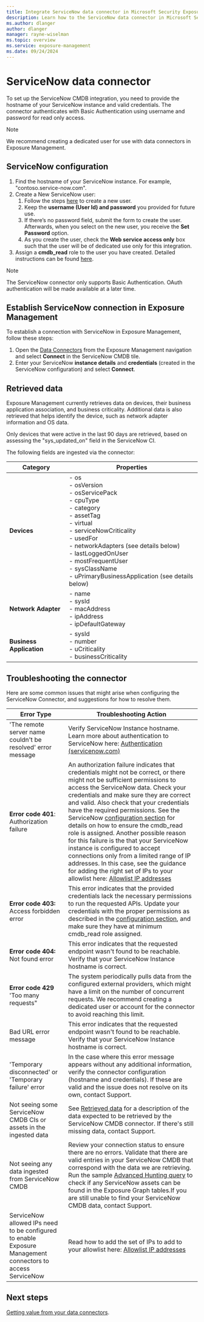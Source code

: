 ```yaml
---
title: Integrate ServiceNow data connector in Microsoft Security Exposure Management
description: Learn how to the ServiceNow data connector in Microsoft Security Exposure Management.
ms.author: dlanger
author: dlanger
manager: rayne-wiselman
ms.topic: overview
ms.service: exposure-management
ms.date: 09/24/2024
---
```


# ServiceNow data connector

To set up the ServiceNow CMDB integration, you need to provide the hostname of your ServiceNow instance and valid credentials. The connector authenticates with Basic Authentication using username and password for read only access.

> [!Note]
> We recommend creating a dedicated user for use with data connectors in Exposure Management.

## ServiceNow configuration

1. Find the hostname of your ServiceNow instance. For example, "contoso.service-now.com".  
1. Create a New ServiceNow user:
   1. Follow the steps [here](https://docs.servicenow.com/en-US/bundle/vancouver-platform-administration/page/administer/users-and-groups/task/t_CreateAUser.html) to create a new user.
   2. Keep the **username (User Id) and password** you provided for future use.
   3. If there’s no password field, submit the form to create the user. Afterwards, when you select on the new user, you receive the **Set Password** option.
   4. As you create the user, check the **Web service access only** box such that the user will be of dedicated use only for this integration.
1. Assign a **cmdb_read** role to the user you have created. Detailed instructions can be found [here](https://docs.servicenow.com/bundle/vancouver-platform-administration/page/administer/users-and-groups/task/t_AssignARoleToAUser.html).

> [!Note]
> The ServiceNow connector only supports Basic Authentication. OAuth authentication will be made available at a later time.

## Establish ServiceNow connection in Exposure Management

To establish a connection with ServiceNow in Exposure Management, follow these steps:

1. Open the [Data Connectors](https://security.microsoft.com/exposure-data-connectors) from the Exposure Management navigation and select **Connect** in the ServiceNow CMDB tile.
1. Enter your ServiceNow **instance details** and **credentials** (created in the ServiceNow configuration) and select **Connect**.

## Retrieved data

Exposure Management currently retrieves data on devices, their business application association, and business criticality. Additional data is also retrieved that helps identify the device, such as network adapter information and OS data.

Only devices that were active in the last 90 days are retrieved, based on assessing the "sys_updated_on" field in the ServiceNow CI.

The following fields are ingested via the connector:

| **Category**          | **Properties**                                                                 |
|-----------------------|--------------------------------------------------------------------------------|
| **Devices**           | - os<br>- osVersion<br>- osServicePack<br>- cpuType<br>- category<br>- assetTag<br>- virtual<br>- serviceNowCriticality<br>- usedFor<br>- networkAdapters (see details below)<br>- lastLoggedOnUser<br>- mostFrequentUser<br>- sysClassName<br>- uPrimaryBusinessApplication (see details below) |
| **Network Adapter**   | - name<br>- sysId<br>- macAddress<br>- ipAddress<br>- ipDefaultGateway                           |
| **Business Application** | - sysId<br>- number<br>- uCriticality<br>- businessCriticality                              |

## Troubleshooting the connector

Here are some common issues that might arise when configuring the ServiceNow Connector, and suggestions for how to resolve them.

| **Error Type**                                               | **Troubleshooting Action**                                   |
| ------------------------------------------------------------ | ------------------------------------------------------------ |
| 'The remote server name couldn't be resolved' error message | Verify ServiceNow Instance hostname. Learn more about authentication to ServiceNow here: [Authentication (servicenow.com)](https://docs.servicenow.com/bundle/vancouver-platform-security/page/integrate/single-sign-on/concept/c_Authentication.html) |
| **Error code 401**: Authorization failure                    | An authorization failure indicates that credentials might not be correct, or there might not be sufficient permissions to access the ServiceNow data. Check your credentials and make sure they are correct and valid. Also check that your credentials have the required permissions. See the ServiceNow [configuration section](#servicenow-configuration)  for details on how to ensure the cmdb_read role is assigned. Another possible reason for this failure is the that your ServiceNow instance is configured to accept connections only from a limited range of IP addresses. In this case, see the guidance for adding the right set of IPs to your allowlist here: [Allowlist IP addresses](configure-data-connectors.md#allowlist-ip-addresses) |
| **Error code 403:** Access forbidden error                   | This error indicates that the provided credentials lack the necessary permissions to run the requested APIs. Update your credentials with the proper permissions as described in the [configuration section](#servicenow-configuration), and make sure they have at minimum cmdb_read role assigned. |
| **Error code 404:** Not found error                          | This error indicates that the requested endpoint wasn't found to be reachable. Verify that your ServiceNow Instance hostname is correct. |
| **Error code 429** 'Too many requests"                       | The system periodically pulls data from the configured external providers, which might have a limit on the number of concurrent requests. We recommend creating a dedicated user or account for the connector to avoid reaching this limit. |
| Bad URL error message                                        | This error indicates that the requested endpoint wasn't found to be reachable. Verify that your ServiceNow Instance hostname is correct. |
| 'Temporary disconnected' or 'Temporary failure' error        | In the case where this error message appears without any additional information, verify the connector configuration (hostname and credentials). If these are valid and the issue does not resolve on its own, contact Support. |
| Not seeing some ServiceNow CMDB CIs or assets in the ingested data | See [Retrieved data](#retrieved-data) for a description of the data expected to be retrieved by the ServiceNow CMDB connector. If there's still missing data, contact Support. |
| Not seeing any data ingested from ServiceNow CMDB            | Review your connection status to ensure there are no errors. Validate that there are valid entries in your ServiceNow CMDB that correspond with the data we are retrieving. Run the sample [Advanced Hunting query](value-data-connectors.md#advanced-hunting) to check if any ServiceNow assets can be found in the Exposure Graph tables.If you are still unable to find your ServiceNow CMDB data, contact Support. |
| ServiceNow allowed IPs need to be configured to enable Exposure Management connectors to access ServiceNow | Read how to add the set of IPs to add to your allowlist here: [Allowlist IP addresses](configure-data-connectors.md#allowlist-ip-addresses)|

## Next steps

[Getting value from your data connectors](value-data-connectors.md).
